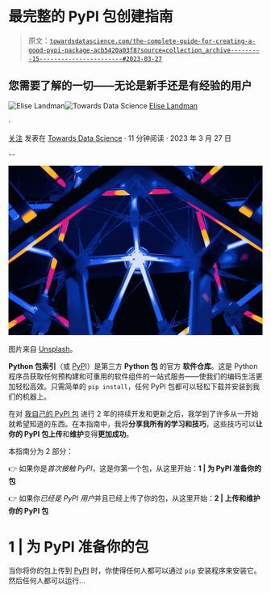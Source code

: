 # 最完整的 PyPI 包创建指南

> 原文：[`towardsdatascience.com/the-complete-guide-for-creating-a-good-pypi-package-acb5420a03f8?source=collection_archive---------15-----------------------#2023-03-27`](https://towardsdatascience.com/the-complete-guide-for-creating-a-good-pypi-package-acb5420a03f8?source=collection_archive---------15-----------------------#2023-03-27)

## 您需要了解的一切——无论是新手还是有经验的用户

[](https://eliselandman.medium.com/?source=post_page-----acb5420a03f8--------------------------------)![Elise Landman](https://eliselandman.medium.com/?source=post_page-----acb5420a03f8--------------------------------)[](https://towardsdatascience.com/?source=post_page-----acb5420a03f8--------------------------------)![Towards Data Science](https://towardsdatascience.com/?source=post_page-----acb5420a03f8--------------------------------) [Elise Landman](https://eliselandman.medium.com/?source=post_page-----acb5420a03f8--------------------------------)

·

[关注](https://medium.com/m/signin?actionUrl=https%3A%2F%2Fmedium.com%2F_%2Fsubscribe%2Fuser%2Fdbd14e538474&operation=register&redirect=https%3A%2F%2Ftowardsdatascience.com%2Fthe-complete-guide-for-creating-a-good-pypi-package-acb5420a03f8&user=Elise+Landman&userId=dbd14e538474&source=post_page-dbd14e538474----acb5420a03f8---------------------post_header-----------) 发表在 [Towards Data Science](https://towardsdatascience.com/?source=post_page-----acb5420a03f8--------------------------------) · 11 分钟阅读 · 2023 年 3 月 27 日[](https://medium.com/m/signin?actionUrl=https%3A%2F%2Fmedium.com%2F_%2Fvote%2Ftowards-data-science%2Facb5420a03f8&operation=register&redirect=https%3A%2F%2Ftowardsdatascience.com%2Fthe-complete-guide-for-creating-a-good-pypi-package-acb5420a03f8&user=Elise+Landman&userId=dbd14e538474&source=-----acb5420a03f8---------------------clap_footer-----------)

--

[](https://medium.com/m/signin?actionUrl=https%3A%2F%2Fmedium.com%2F_%2Fbookmark%2Fp%2Facb5420a03f8&operation=register&redirect=https%3A%2F%2Ftowardsdatascience.com%2Fthe-complete-guide-for-creating-a-good-pypi-package-acb5420a03f8&source=-----acb5420a03f8---------------------bookmark_footer-----------)![](img/726e161623b0a5e82e1c2c669eee378e.png)

图片来自 [Unsplash](https://unsplash.com/photos/DYHx6h3lMdY)。

**Python 包索引**（或 [PyP](https://pypi.org/)I）是第三方 **Python 包** 的官方 **软件仓库**。这是 Python 程序员获取任何预构建和可重用的软件组件的一站式服务——使我们的编码生活更加轻松高效。只需简单的 `pip install`，任何 PyPI 包都可以轻松下载并安装到我们的机器上。

在对 [我自己的 PyPI 包](https://github.com/elisemercury/Duplicate-Image-Finder) 进行 2 年的持续开发和更新之后，我学到了许多从一开始就希望知道的东西。在本指南中，我将**分享我所有的学习和技巧**，这些技巧可以**让你的 PyPI 包上传**和**维护**变得**更加成功**。

本指南分为 2 部分：

👉 如果你是*首次接触 PyPI*，这是你第一个包，从这里开始：**1 | 为 PyPI 准备你的包**

👉 如果你*已经是 PyPI 用户*并且已经上传了你的包，从这里开始：**2 | 上传和维护你的 PyPI 包**

# 1 | 为 PyPI 准备你的包

当你将你的包上传到 [PyPI](https://pypi.org/) 时，你使得任何人都可以通过 `pip` 安装程序来安装它。然后任何人都可以运行…
